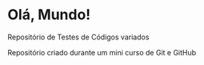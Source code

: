# Olá, Mundo!
 Repositório de Testes de Códigos variados

 Repositório criado durante um mini curso de Git e GitHub 
